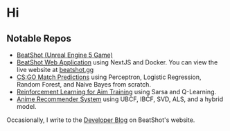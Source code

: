 # Hi

## Notable Repos
- [BeatShot (Unreal Engine 5 Game)](https://github.com/markoleptic/BeatShot)
- [BeatShot Web Application](https://github.com/markoleptic/BeatShot-WebApp) using NextJS and Docker. You can view the live website at [beatshot.gg](https://beatshot.gg)
- [CS:GO Match Predictions](https://github.com/markoleptic/CSGO-Match-Predictions) using Perceptron, Logistic Regression, Random Forest, and Naive Bayes from scratch.
- [Reinforcement Learning for Aim Training](https://github.com/markoleptic/Reinforcement-Learning-for-Aim-Training) using Sarsa and Q-Learning.
- [Anime Recommender System](https://github.com/markoleptic/SpeedyRecs) using UBCF, IBCF, SVD, ALS, and a hybrid model.

Occasionally, I write to the [Developer Blog](https://beatshot.gg/devblog) on BeatShot's website.
<!--
**markoleptic/markoleptic** is a ✨ _special_ ✨ repository because its `README.md` (this file) appears on your GitHub profile.
- 🔭 I’m currently working on ...
- 🌱 I’m currently learning ...
- 👯 I’m looking to collaborate on ...
- 🤔 I’m looking for help with ...
- 💬 Ask me about ...
- 📫 How to reach me: ...
- 😄 Pronouns: ...
- ⚡ Fun fact: ...
-->
